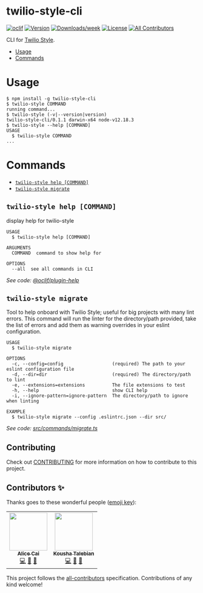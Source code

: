 twilio-style-cli
================

[![oclif](https://img.shields.io/badge/cli-oclif-brightgreen.svg)](https://oclif.io)
[![Version](https://img.shields.io/npm/v/twilio-style-cli.svg)](https://npmjs.org/package/twilio-style-cli)
[![Downloads/week](https://img.shields.io/npm/dw/twilio-style-cli.svg)](https://npmjs.org/package/twilio-style-cli)
[![License](https://img.shields.io/npm/l/twilio-style-cli.svg)](https://github.com/twilio-labs/twilio-style-cli/blob/master/package.json)
[![All Contributors](https://img.shields.io/badge/all_contributors-1-orange.svg?style=flat-square)](#contributors-)

CLI for [Twilio Style](https://github.com/twilio-labs/twilio-style).

<!-- toc -->
* [Usage](#usage)
* [Commands](#commands)
<!-- tocstop -->
# Usage
<!-- usage -->
```sh-session
$ npm install -g twilio-style-cli
$ twilio-style COMMAND
running command...
$ twilio-style (-v|--version|version)
twilio-style-cli/0.1.1 darwin-x64 node-v12.18.3
$ twilio-style --help [COMMAND]
USAGE
  $ twilio-style COMMAND
...
```
<!-- usagestop -->
# Commands
<!-- commands -->
* [`twilio-style help [COMMAND]`](#twilio-style-help-command)
* [`twilio-style migrate`](#twilio-style-migrate)

## `twilio-style help [COMMAND]`

display help for twilio-style

```
USAGE
  $ twilio-style help [COMMAND]

ARGUMENTS
  COMMAND  command to show help for

OPTIONS
  --all  see all commands in CLI
```

_See code: [@oclif/plugin-help](https://github.com/oclif/plugin-help/blob/v3.2.2/src/commands/help.ts)_

## `twilio-style migrate`

Tool to help onboard with Twilio Style; useful for big projects with many lint errors. This command will run the linter for the directory/path provided, take the list of errors and add them as warning overrides in your eslint configuration.

```
USAGE
  $ twilio-style migrate

OPTIONS
  -c, --config=config                  (required) The path to your eslint configuration file
  -d, --dir=dir                        (required) The directory/path to lint
  -e, --extensions=extensions          The file extensions to test
  -h, --help                           show CLI help
  -i, --ignore-pattern=ignore-pattern  The directory/path to ignore when linting

EXAMPLE
  $ twilio-style migrate --config .eslintrc.json --dir src/
```

_See code: [src/commands/migrate.ts](https://github.com/twilio-labs/twilio-style-cli/blob/v0.1.1/src/commands/migrate.ts)_
<!-- commandsstop -->

## Contributing

Check out [CONTRIBUTING](CONTRIBUTING.md) for more information on how to contribute to this project.

## Contributors ✨

Thanks goes to these wonderful people ([emoji key](https://allcontributors.org/docs/en/emoji-key)):

<!-- ALL-CONTRIBUTORS-LIST:START - Do not remove or modify this section -->
<!-- prettier-ignore-start -->
<!-- markdownlint-disable -->
<table>
  <tr>
    <td align="center"><a href="https://github.com/ahcai"><img src="https://avatars.githubusercontent.com/u/4912483?v=4?s=100" width="100px;" alt=""/><br /><sub><b>Alice Cai</b></sub></a><br /><a href="https://github.com/twilio-labs/twilio-style-cli/commits?author=ahcai" title="Code">💻</a> <a href="https://github.com/twilio-labs/twilio-style-cli/pulls?q=is%3Apr+reviewed-by%3Aahcai" title="Reviewed Pull Requests">👀</a> <a href="#ideas-ahcai" title="Ideas, Planning, & Feedback">🤔</a></td>
    <td align="center"><a href="https://github.com/ktalebian"><img src="https://avatars.githubusercontent.com/u/2308915?v=4?s=100" width="100px;" alt=""/><br /><sub><b>Kousha Talebian</b></sub></a><br /><a href="https://github.com/twilio-labs/twilio-style-cli/commits?author=ktalebian" title="Code">💻</a> <a href="https://github.com/twilio-labs/twilio-style-cli/pulls?q=is%3Apr+reviewed-by%3Aktalebian" title="Reviewed Pull Requests">👀</a> <a href="#ideas-ktalebian" title="Ideas, Planning, & Feedback">🤔</a></td>
  </tr>
</table>

<!-- markdownlint-restore -->
<!-- prettier-ignore-end -->

<!-- ALL-CONTRIBUTORS-LIST:END -->

This project follows the [all-contributors](https://github.com/all-contributors/all-contributors) specification. Contributions of any kind welcome!
